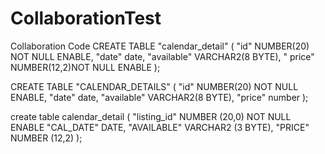 # CollaborationTest
Collaboration Code 
CREATE TABLE "calendar_detail"
(
"id" NUMBER(20)	NOT NULL ENABLE,
"date" date, 
"available" VARCHAR2(8 BYTE),
" price"	NUMBER(12,2)NOT NULL ENABLE
); 

CREATE TABLE "CALENDAR_DETAILS"
(
"id" NUMBER(20)	NOT NULL ENABLE,
"date" date, 
"available" VARCHAR2(8 BYTE),
"price" number 
);  

create table calendar_detail 
(
"listing_id" NUMBER (20,0) NOT NULL ENABLE
"CAL_DATE" DATE, 
"AVAILABLE" VARCHAR2 (3 BYTE), 
"PRICE" NUMBER (12,2) 
); 
